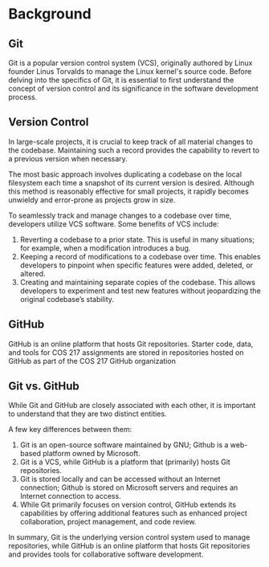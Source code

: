 # Background

## Git

Git is a popular version control system (VCS), originally authored by Linux founder Linus Torvalds to manage the Linux kernel's source code. Before delving into the specifics of Git, it is essential to first understand the concept of version control and its significance in the software development process.&#x20;

## Version Control

In large-scale projects, it is crucial to keep track of all material changes to the codebase. Maintaining such a record provides the capability to revert to a previous version when necessary.&#x20;

The most basic approach involves duplicating a codebase on the local filesystem each time a snapshot of its current version is desired. Although this method is reasonably effective for small projects, it rapidly becomes unwieldy and error-prone as projects grow in size.&#x20;

To seamlessly track and manage changes to a codebase over time, developers utilize VCS software. Some benefits of VCS include:

1. Reverting a codebase to a prior state. This is useful in many situations; for example, when a modification introduces a bug.&#x20;
2. Keeping a record of modifications to a codebase over time. This enables developers to pinpoint when specific features were added, deleted, or altered.
3. Creating and maintaining separate copies of the codebase. This allows developers to experiment and test new features without jeopardizing the original codebase’s stability.

## GitHub

GitHub is an online platform that hosts Git repositories. Starter code, data, and tools for COS 217 assignments are stored in repositories hosted on GitHub as part of the COS 217 GitHub organization

## Git vs. GitHub

&#x20;While Git and GitHub are closely associated with each other, it is important to understand that they are two distinct entities.&#x20;

A few key differences between them:

1. Git is an open-source software maintained by GNU; Github is a web-based platform owned by Microsoft.
2. Git is a VCS, while GitHub is a platform that (primarily) hosts Git repositories. &#x20;
3. Git is stored locally and can be accessed without an Internet connection; Github is stored on Microsoft servers and requires an Internet connection to access.&#x20;
4. While Git primarily focuses on version control, GitHub extends its capabilities by offering additional features such as enhanced project collaboration, project management, and code review.

In summary, Git is the underlying version control system used to manage repositories, while GitHub is an online platform that hosts Git repositories and provides tools for collaborative software development.
